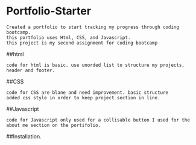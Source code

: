 # Portfolio-Starter

    Created a portfolio to start tracking my progress through coding bootcamp. 
    this portfolio uses Html, CSS, and Javascript. 
    this project is my second assignment for coding bootcamp
    
##html

    code for html is basic. use unorded list to structure my projects, header and footer. 
    
##CSS

    code for CSS are blane and need improvement. basic structure 
    added css style in order to keep project section in line.
    
##Javascript

    code for Javascript only used for a collisable button I used for the about me section on the portifolio. 
    
##Installation. 
    
